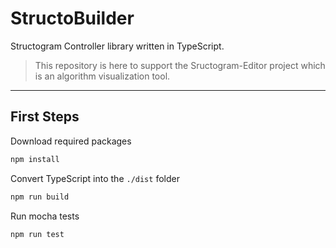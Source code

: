 # StructoBuilder

Structogram Controller library written in TypeScript.

> This repository is here to support the Sructogram-Editor project which is an algorithm visualization tool.

---

## First Steps

Download required packages

```cmd
npm install
```

Convert TypeScript into the `./dist` folder

```cmd
npm run build
```

Run mocha tests

```cmd
npm run test
```

